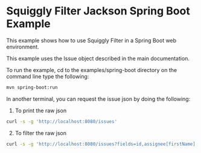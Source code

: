# Squiggly Filter Jackson Spring Boot Example

This example shows how to use Squiggly Filter in a Spring Boot web environment.

This example uses the Issue object described in the main documentation.

To run the example, cd to the examples/spring-boot directory on the command line type the following:

```bash
mvn spring-boot:run
```

In another terminal, you can request the issue json by doing the following:

1) To print the raw json
```bash
curl -s -g 'http://localhost:8080/issues'
```

2) To filter the raw json
```bash
curl -s -g 'http://localhost:8080/issues?fields=id,assignee[firstName]'
```